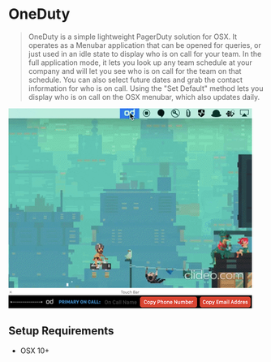 # OneDuty
> OneDuty is a simple lightweight PagerDuty solution for OSX. It operates as a Menubar application that can be opened for queries, or just used in an idle state to display who is on call for your team. In the full application mode, it lets you look up any team schedule at your company and will let you see who is on call for the team on that schedule. You can also select future dates and grab the contact information for who is on call. Using the "Set Default" method lets you display who is on call on the OSX menubar, which also updates daily.


![](https://github.com/cozma/OneDuty/blob/master/Images/od.gif)<br/>
![](https://github.com/cozma/OneDuty/blob/master/Images/OneDutyTouchBarSS.png)

## Setup Requirements

  - OSX 10+
